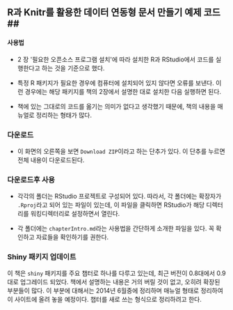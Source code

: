 ## R과 Knitr를 활용한 데이터 연동형 문서 만들기 예제 코드##


#### 사용법 ###

- 2 장 '필요한 오픈소스 프로그램 설치'에 따라 설치한 R과 RStudio에서 코드를 실행한다고 하는 것을 기준으로 했다.
 
- 특정 R 패키지가 필요한 경우에 컴퓨터에 설치되어 있지 않다면 오류를 보낸다. 이런 경우에는 해당 패키지를 책의 2장에서 설명한 대로 설치한 다음 실행하면 된다.  

- 책에 있는 그대로의 코드를 옮기는 의미가 없다고 생각했기 때문에, 책의 내용을 매뉴얼로 정리하는 형태가 많다. 


### 다운로드 ###

- 이 화면의 오른쪽을 보면 `Download ZIP`이라고 하는 단추가 있다. 이 단추를 누르면 전체 내용이 다운로드된다. 

### 다운로드후 사용 ###

- 각각의 폴더는 RStudio 프로젝트로 구성되어 있다. 따라서, 각 폴더에는 확장자가 `.Rproj`라고 되어 있는 파일이 있는데, 이 파일을 클릭하면 RStudio가 해당 디렉터리를 워킹디렉터리로 설정하면서 열린다. 

- 각 폴더에는 `chapterIntro.md`라는 사용법을 간단하게 소개한 파일을 있다. 꼭 확인하고 자료들을 확인하기를 권한다. 


### Shiny 패키지 업데이트 ###

이 책은 `shiny` 패키지를 주요 챕터로 하나를 다루고 있는데, 최근 버전이 0.8대에서 0.9대로 업그레이드 되었다. 책에서 설명하는 내용은 거의 버릴 것이 없고, 오히려 확장된 부분들이 많다. 이 부분에 대해서는 2014년 6월중에 정리하며 매뉴얼 형태로 정리하여 이 사이트에 올려 놓을 예정이다. 챕터를 새로 쓰는 형식으로 정리하려고  한다. 


